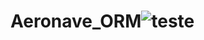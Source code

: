 # Aeronave_ORM![teste](https://github.com/user-attachments/assets/0ef42c6f-0a69-437f-9340-f054024b4553)
